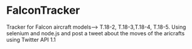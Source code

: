 # FalconTracker
Tracker for Falcon aircraft models--> T.18-2, T.18-3,T.18-4, T.18-5. Using selenium and node.js and post a tweet about the moves of the aricrafts using Twitter API 1.1

